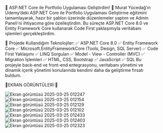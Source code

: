 🚀 ASP.NET Core ile Portfolio Uygulaması Geliştirdim! 🚀
Murat Yücedağ’ın Udemy’deki ASP.NET Core ile Portfolio Uygulaması Geliştirme eğitimini tamamlayarak, hazır bir şablon üzerinde düzenlemeler yaptım ve Admin Paneli'ni ihtiyacıma göre özelleştirdim. Bu süreçte ASP.NET Core 8.0 ve Entity Framework Core kullanarak Code First yaklaşımıyla veritabanı işlemleri gerçekleştirdim.

📌 Projede Kullandığım Teknolojiler:
 ✅ ASP.NET Core 8.0
 ✅ Entity Framework Core
 ✅ Microsoft.EntityFrameworkCore (Tools, Design, SQL Server)
 ✅ Code First Yaklaşımı
 ✅ LINQ Sorguları
 ✅ Model - View - Controller (MVC)
 ✅ Migration İşlemleri
 ✅ HTML, CSS, Bootstrap
 ✅ JavaScript
 ✅ SQL
Bu projeyle back-end ve front-end entegrasyonu, veritabanı yönetimi ve dinamik içerik yönetimi konularında kendimi daha da geliştirme fırsatı buldum.




🔹EKRAN GÖRÜNTÜLERİ:🔹

![Ekran görüntüsü 2025-03-25 012247](https://github.com/user-attachments/assets/a9d79c62-8059-45ee-aaa6-c7ba7f13a71b)
![Ekran görüntüsü 2025-03-25 012154](https://github.com/user-attachments/assets/d626b5ba-b63f-4ccf-a8a8-665115af8cd1)
![Ekran görüntüsü 2025-03-25 012129](https://github.com/user-attachments/assets/cacaaf03-072c-4768-a1b7-90f15591ad52)
![Ekran görüntüsü 2025-03-25 012102](https://github.com/user-attachments/assets/9ed8fad0-f01a-44cd-a0ae-8d9603eed630)
![Ekran görüntüsü 2025-03-25 012433](https://github.com/user-attachments/assets/00c739fb-5b76-4fb7-af04-a39d2197c5f3)
![Ekran görüntüsü 2025-03-25 012403](https://github.com/user-attachments/assets/f686af7d-d9a5-44c3-9bb1-a1d471b3a862)
![Ekran görüntüsü 2025-03-25 012323](https://github.com/user-attachments/assets/c556db36-fb2a-4a6c-b115-20cf09e14442)

